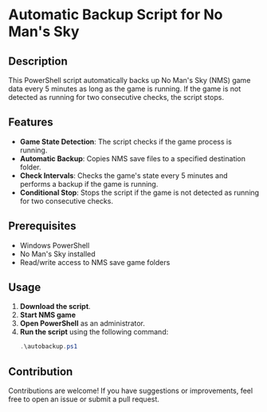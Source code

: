 # Automatic Backup Script for No Man's Sky

## Description

This PowerShell script automatically backs up No Man's Sky (NMS) game data every 5 minutes as long as the game is running. If the game is not detected as running for two consecutive checks, the script stops.

## Features

- **Game State Detection**: The script checks if the game process is running.
- **Automatic Backup**: Copies NMS save files to a specified destination folder.
- **Check Intervals**: Checks the game's state every 5 minutes and performs a backup if the game is running.
- **Conditional Stop**: Stops the script if the game is not detected as running for two consecutive checks.

## Prerequisites

- Windows PowerShell
- No Man's Sky installed
- Read/write access to NMS save game folders

## Usage

1. **Download the script**.
2. **Start NMS game**
3. **Open PowerShell** as an administrator.
4. **Run the script** using the following command:
   ```powershell
   .\autobackup.ps1
   ```

## Contribution

Contributions are welcome! If you have suggestions or improvements, feel free to open an issue or submit a pull request.
